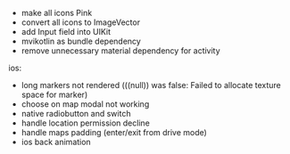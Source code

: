 - make all icons Pink
- convert all icons to ImageVector
- add Input field into UIKit
- mvikotlin as bundle dependency
- remove unnecessary material dependency for activity


ios:
- long markers not rendered (((null)) was false: Failed to allocate texture space for marker)
- choose on map modal not working
- native radiobutton and switch
- handle location permission decline
- handle maps padding (enter/exit from drive mode)
- ios back animation